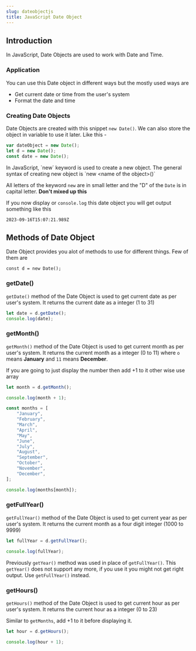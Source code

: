 ```yaml
---
slug: dateobjectjs
title: JavaScript Date Object
---
```


## Introduction

In JavaScript, Date Objects are used to work with Date and Time.

### Application

You can use this Date object in different ways but the mostly used ways are

- Get current date or time from the user's system
- Format the date and time

### Creating Date Objects

Date Objects are created with this snippet `new Date()`. We can also store the object in variable to use it later. Like this -

```javascript
var dateObject = new Date();
let d = new Date();
const date = new Date();
```

<div class="note"><p>In JavaScript, `new` keyword is used to create a new object. The general syntax of creating new object is `new &lt;name of the object&gt;()`</p>
<p>All letters of the keyword <code>new</code> are in small letter and the "D" of the <code>Date</code> is in capital letter. <b>Don't mixed up this</b></p>
</div>

If you now display or `console.log` this date object you will get output something like this

`2023-09-16T15:07:21.989Z`

## Methods of Date Object

Date Object provides you alot of methods to use for different things. Few of them are

`const d = new Date();`

### getDate()

`getDate()` method of the Date Object is used to get current date as per user's system.
It returns the current date as a integer (1 to 31)

```js
let date = d.getDate();
console.log(date);
```

### getMonth()

`getMonth()` method of the Date Object is used to get current month as per user's system.
It returns the current month as a integer (0 to 11) where `o` means **January** and `11` means **December**.

If you are going to just display the number then add +1 to it other wise use array

```js
let month = d.getMonth();

console.log(month + 1);

const months = [
	"January",
	"February",
	"March",
	"April",
	"May",
	"June",
	"July",
	"August",
	"September",
	"October",
	"November",
	"December",
];

console.log(months[month]);
```

### getFullYear()

`getFullYear()` method of the Date Object is used to get current year as per user's system.
It returns the current month as a four digit integer (1000 to 9999)

```js
let fullYear = d.getFullYear();

console.log(fullYear);
```

<div class="warning"> Previously <code>getYear()</code> method was used in place of  <code>getFullYear()</code>. This <code>getYear()</code> does not support any more, if you use it you might not get right output. Use <code>getFullYear()</code> instead.</div>

### getHours()

`getHours()` method of the Date Object is used to get current hour as per user's system.
It returns the current hour as a integer (0 to 23)

Similar to `getMonths`, add +1 to it before displaying it.

```js
let hour = d.getHours();

console.log(hour + 1);
```
